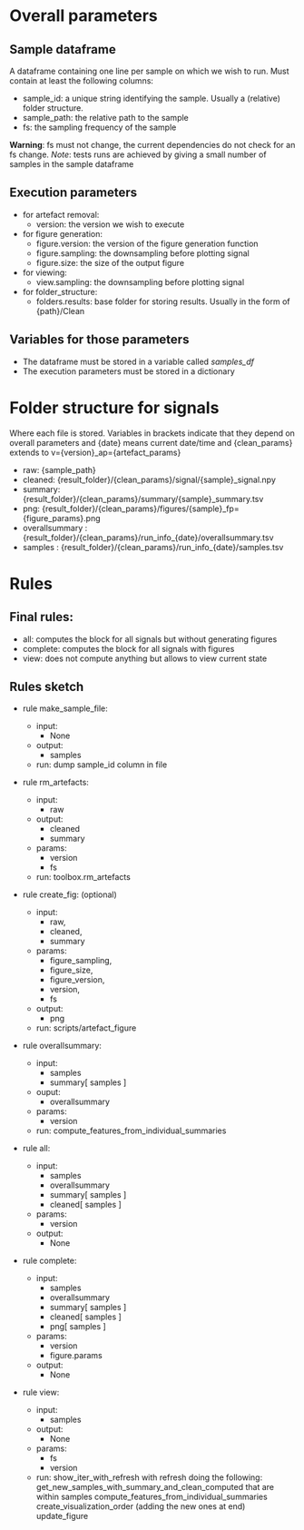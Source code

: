 #
# Overall parameters

## Sample dataframe

A dataframe containing one line per sample on which we wish to run. Must contain at least the following columns:

- sample_id: a unique string identifying the sample. Usually a (relative) folder structure.
- sample_path: the relative path to the sample
- fs: the sampling frequency of the sample

__Warning__: fs must not change, the current dependencies do not check for an fs change.
*Note*: tests runs are achieved by giving a small number of samples in the sample dataframe

## Execution parameters

- for artefact removal:
    - version: the version we wish to execute
- for figure generation:
    - figure.version: the version of the figure generation function
    - figure.sampling: the downsampling before plotting signal
    - figure.size: the size of the output figure
- for viewing:
    - view.sampling: the downsampling before plotting signal
- for folder_structure:
    - folders.results: base folder for storing results. Usually in the form of {path}/Clean

## Variables for those parameters

- The dataframe must be stored in a variable called *samples_df*
- The execution parameters must be stored in a dictionary

# Folder structure for signals

Where each file is stored. Variables in brackets indicate that they depend on overall parameters and {date} means current date/time and {clean_params} extends to v={version}_ap={artefact_params}

- raw:             {sample_path}
- cleaned:         {result_folder}/{clean_params}/signal/{sample}_signal.npy
- summary:         {result_folder}/{clean_params}/summary/{sample}_summary.tsv
- png:             {result_folder}/{clean_params}/figures/{sample}_fp={figure_params}.png
- overallsummary : {result_folder}/{clean_params}/run_info_{date}/overallsummary.tsv
- samples :        {result_folder}/{clean_params}/run_info_{date}/samples.tsv

# Rules

## Final rules:

- all: computes the block for all signals but without generating figures
- complete: computes the block for all signals with figures
- view: does not compute anything but allows to view current state

## Rules sketch

- rule make_sample_file:
    - input:
        - None
    - output:
        - samples
    - run:
        dump sample_id column in file

- rule rm_artefacts:
    - input:
        - raw
    - output:
        - cleaned
        - summary
    - params:
        - version
        - fs
    - run:
        toolbox.rm_artefacts

- rule create_fig: (optional)
    - input:
        - raw,
        - cleaned,
        - summary
    - params:
        - figure_sampling,
        - figure_size, 
        - figure_version,
        - version,
        - fs
    - output:
        - png
    - run:
        scripts/artefact_figure

- rule overallsummary:
    - input:
        - samples
        - summary[ samples ]
    - ouput:
        - overallsummary
    - params: 
        - version
    - run:
        compute_features_from_individual_summaries

- rule all:
    - input:
        - samples
        - overallsummary
        - summary[ samples ]
        - cleaned[ samples ]
    - params:
        - version
    - output: 
        - None

- rule complete:
    - input:
        - samples
        - overallsummary
        - summary[ samples ]
        - cleaned[ samples ]
        - png[ samples ]
    - params:
        - version
        - figure.params
    - output: 
        - None

- rule view:
    - input:
        - samples
    - output: 
        - None
    - params:
        - fs
        - version
    - run:
        show_iter_with_refresh with refresh doing the following:
        get_new_samples_with_summary_and_clean_computed that are within samples
        compute_features_from_individual_summaries
        create_visualization_order (adding the new ones at end)
        update_figure